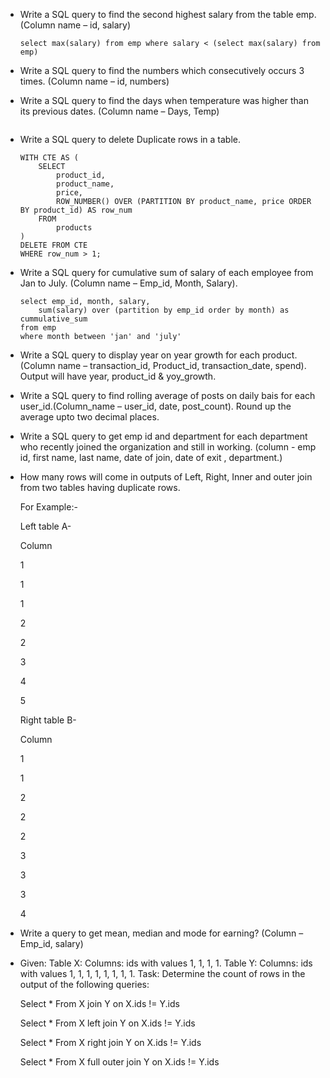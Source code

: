 - Write a SQL query to find the second highest salary from the table emp. (Column name – id, salary)
    ```
    select max(salary) from emp where salary < (select max(salary) from emp)
    ```
- Write a SQL query to find the numbers which consecutively occurs 3 times. (Column name – id, numbers)
- Write a SQL query to find the days when temperature was higher than its previous dates. (Column name – Days, Temp)
    
    ```
    
    ```
    
- Write a SQL query to delete Duplicate rows in a table.
    
    ```
    WITH CTE AS (
        SELECT 
            product_id,
            product_name,
            price,
            ROW_NUMBER() OVER (PARTITION BY product_name, price ORDER BY product_id) AS row_num
        FROM 
            products
    )
    DELETE FROM CTE
    WHERE row_num > 1;
    
    ```
    
- Write a SQL query for cumulative sum of salary of each employee from Jan to July. (Column name – Emp_id, Month, Salary).
    
    ```
    select emp_id, month, salary, 
    	sum(salary) over (partition by emp_id order by month) as cummulative_sum
    from emp 
    where month between 'jan' and 'july'
    ```
    
- Write a SQL query to display year on year growth for each product. (Column name – transaction_id, Product_id, transaction_date, spend). Output will have year, product_id & yoy_growth.
- Write a SQL query to find rolling average of posts on daily bais for each user_id.(Column_name – user_id, date, post_count). Round up the average upto two decimal places.
- Write a SQL query to get emp id and department for each department who recently joined the organization and still in working. (column - emp id, first name, last name, date of join, date of exit , department.)
- How many rows will come in outputs of Left, Right, Inner and outer join from two tables having duplicate rows.
    
    For Example:-
    
    Left table A-
    
    Column
    
    1
    
    1
    
    1
    
    2
    
    2
    
    3
    
    4
    
    5
    
    Right table B-
    
    Column
    
    1
    
    1
    
    2
    
    2
    
    2
    
    3
    
    3
    
    3
    
    4
    
- Write a query to get mean, median and mode for earning? (Column – Emp_id, salary)
- Given: Table X: Columns: ids with values 1, 1, 1, 1. Table Y: Columns: ids with values 1, 1, 1, 1, 1, 1, 1, 1. Task: Determine the count of rows in the output of the following queries:
    
    Select * From X join Y on X.ids != Y.ids
    
    Select * From X left join Y on X.ids != Y.ids
    
    Select * From X right join Y on X.ids != Y.ids
    
    Select * From X full outer join Y on X.ids != Y.ids
